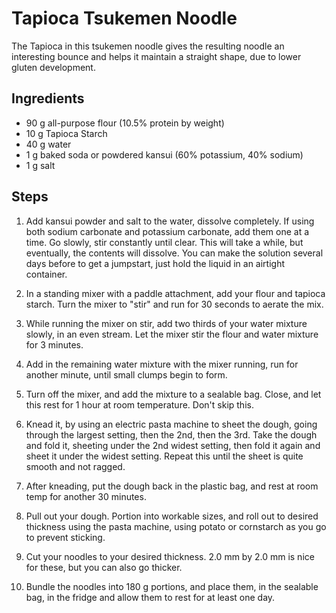# Tapioca Tsukemen Noodle 

The Tapioca in this tsukemen noodle gives the resulting noodle an interesting
bounce and helps it maintain a straight shape, due to lower gluten development. 

## Ingredients
 
* 90 g all-purpose flour (10.5% protein by weight)
* 10 g Tapioca Starch
* 40 g water
* 1 g baked soda or powdered kansui (60% potassium, 40% sodium)
* 1 g salt

## Steps
 
1. Add kansui powder and salt to the water, dissolve completely. If using both
   sodium carbonate and potassium carbonate, add them one at a time. Go slowly,
   stir constantly until clear. This will take a while, but eventually, the
   contents will dissolve. You can make the solution several days before to get
   a jumpstart, just hold the liquid in an airtight container.

2. In a standing mixer with a paddle attachment, add your flour and tapioca
   starch. Turn the mixer to "stir" and run for 30 seconds to aerate the mix. 

3. While running the mixer on stir, add two thirds of your water mixture slowly,
   in an even stream. Let the mixer stir the flour and water mixture for 3
   minutes.

4. Add in the remaining water mixture with the mixer running, run for another
   minute, until small clumps begin to form.

5. Turn off the mixer, and add the mixture to a sealable bag. Close, and let
   this rest for 1 hour at room temperature. Don't skip this.

6. Knead it, by using an electric pasta machine to sheet the dough, going
   through the largest setting, then the 2nd, then the 3rd. Take the dough and
   fold it, sheeting under the 2nd widest setting, then fold it again and sheet
   it under the widest setting. Repeat this until the sheet is quite smooth and
   not ragged. 

7. After kneading, put the dough back in the plastic bag, and rest at room temp
   for another 30 minutes.

8. Pull out your dough. Portion into workable sizes, and roll out to desired
   thickness using the pasta machine, using potato or cornstarch as you go to
   prevent sticking. 

9. Cut your noodles to your desired thickness. 2.0 mm by 2.0 mm is nice for
   these, but you can also go thicker.

10. Bundle the noodles into 180 g portions, and place them, in the sealable bag,
    in the fridge and allow them to rest for at least one day. 

